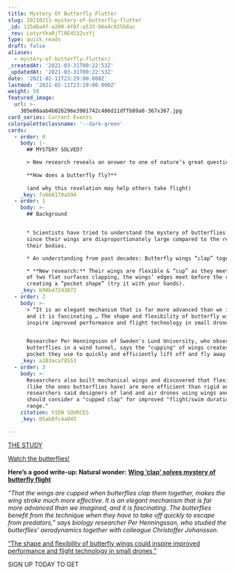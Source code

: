 ```yaml
---
title: Mystery Of Butterfly Flutter
slug: 20210211-mystery-of-butterfly-flutter
_id: 135d6a4f-a200-4f8f-a533-b6e4c025b8ac
_rev: LotyrYkaRjTl0E4532vzYj
type: quick_reads
draft: false
aliases:
  - mystery-of-butterfly-flutter/
_createdAt: '2021-03-31T00:22:53Z'
_updatedAt: '2021-03-31T00:22:53Z'
date: '2021-02-11T23:29:00.000Z'
lastmod: '2021-02-11T23:29:00.000Z'
weight: 50
featured_image:
  url: >-
    305e80aab4b026296e3901742c486d11dffb89a8-367x367.jpg
card_series: Current Events
colorpaletteclassname: '--dark-green'
cards:
  - order: 0
    body: |-
      ## MYSTERY SOLVED?

      > New research reveals an answer to one of nature’s great questions:  
        
      **How does a butterfly fly?**  
        
      (and why this revelation may help others take flight)
    _key: fa668170a594
  - order: 1
    body: >-
      ## Background


      * Scientists have tried to understand the mystery of butterflies’ flight
      since their wings are disproportionately large compared to the rest of
      their bodies.

      * An understanding from past decades: Butterfly wings “clap” together.

      * **New research:** Their wings are flexible & “cup” as they meet. Instead
      of two flat surfaces clapping, the wings’ edges meet before the center,
      creating a “pocket shape” (try it with your hands).
    _key: b98b472d3072
  - order: 2
    body: >-
      > “It is an elegant mechanism that is far more advanced than we imagined,
      and it is fascinating … The shape and flexibility of butterfly wings could
      inspire improved performance and flight technology in small drones.”


      Researcher Per Henningsson of Sweden's Lund University, who observed
      butterflies in a wind tunnel, says the "cupping" of wings creates an air
      pocket they use to quickly and efficiently lift off and fly away.
    _key: a203aca78553
  - order: 3
    body: >-
      Researchers also built mechanical wings and discovered that flexible wings
      (like the ones butterflies have) are more efficient than rigid ones. The
      researchers said designers of land and air drones using wings and fins
      should consider a "cupped clap" for improved "flight/swim duration and
      range."
    citation: VIEW SOURCES
    _key: 05ab0fc4a045

---
```

[THE STUDY](https://royalsocietypublishing.org/doi/10.1098/rsif.2020.0854#RSIF20200854F4)





[Watch the butterflies!](https://youtu.be/FfeiU_eIB1c)





**Here’s a good write-up: Natural wonder:** [**Wing ‘clap’ solves mystery of butterfly flight**](https://www.bbc.com/news/science-environment-55719955)

_“That the wings are cupped when butterflies clap them together, makes the wing stroke much more effective. It is an elegant mechanism that is far more advanced than we imagined, and it is fascinating. The butterflies benefit from the technique when they have to take off quickly to escape from predators,” says biology researcher Per Henningsson, who studied the butterflies’ aerodynamics together with colleague Christoffer Johansson._

[“The shape and flexibility of butterfly wings could inspire improved performance and flight technology in small drones,”](https://www.sciencedaily.com/releases/2021/01/210121132059.htm#:~:text=Close-,The%20fluttery%20flight%20of%20butterflies%20has%20so%20far%20been%20somewhat,butterflies%20in%20a%20wind%20tunnel.)

SIGN UP TODAY TO GET